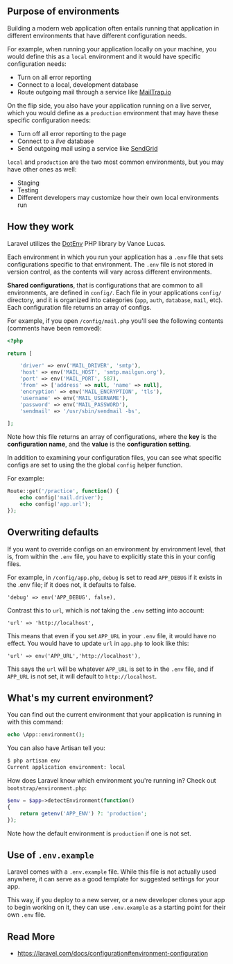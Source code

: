 ## Purpose of environments
Building a modern web application often entails running that application in different environments that have different configuration needs.

For example, when running your application locally on your machine, you would define this as a `local` environment and it would have specific configuration needs:

+ Turn on all error reporting
+ Connect to a local, development database
+ Route outgoing mail through a service like [MailTrap.io](https://mailtrap.io/)

On the flip side, you also have your application running on a live server, which you would define as a `production` environment that may have these specific configuration needs:

+ Turn off all error reporting to the page
+ Connect to a *live* database
+ Send outgoing mail using a service like [SendGrid](https://sendgrid.com/)

`local` and `production` are the two most common environments, but you may have other ones as well:

+ Staging
+ Testing
+ Different developers may customize how their own local environments run


## How they work
Laravel utilizes the [DotEnv](https://github.com/vlucas/phpdotenv) PHP library by Vance Lucas.

Each environment in which you run your application has a `.env` file that sets configurations specific to that environment. The `.env` file is not stored in version control, as the contents will vary across different environments.

__Shared configurations__, that is configurations that are common to all environments, are defined in `config/`. Each file in your applications `config/` directory, and it is organized into categories (`app`, `auth`, `database`, `mail`, etc). Each configuration file returns an array of configs.

For example, if you open `/config/mail.php` you'll see the following contents (comments have been removed):

```php
<?php

return [

    'driver' => env('MAIL_DRIVER', 'smtp'),
    'host' => env('MAIL_HOST', 'smtp.mailgun.org'),
    'port' => env('MAIL_PORT', 587),
    'from' => ['address' => null, 'name' => null],
    'encryption' => env('MAIL_ENCRYPTION', 'tls'),
    'username' => env('MAIL_USERNAME'),
    'password' => env('MAIL_PASSWORD'),
    'sendmail' => '/usr/sbin/sendmail -bs',

];
```

Note how this file returns an array of configurations, where the __key__ is the __configuration name__, and the __value__ is the __configuration setting__.


In addition to examining your configuration files, you can see what specific configs are set to using the the global `config` helper function.

For example:

```php
Route::get('/practice', function() {
    echo config('mail.driver');
    echo config('app.url');
});
```




## Overwriting defaults
If you want to override configs on an environment by environment level, that is, from within the `.env` file, you have to explicitly state this in your config files.

For example, in `/config/app.php`, `debug` is set to read `APP_DEBUG` if it exists in the .env file; if it does not, it defaults to false.

```
'debug' => env('APP_DEBUG', false),
```

Contrast this to `url`, which is *not* taking the `.env` setting into account:

```
'url' => 'http://localhost',
```

This means that even if you set `APP_URL` in your `.env` file, it would have no effect. You would have to update `url` in `app.php` to look like this:

```
'url' => env('APP_URL','http://localhost'),
```

This says the `url` will be whatever `APP_URL` is set to in the `.env` file, and if `APP_URL` is not set, it will default to `http://localhost`.




## What's my current environment?
You can find out the current environment that your application is running in with this command:

```php
echo \App::environment();
```

You can also have Artisan tell you:

```bash
$ php artisan env
Current application environment: local
```

How does Laravel know which environment you're running in? Check out `bootstrap/environment.php`:

```php
$env = $app->detectEnvironment(function()
{
    return getenv('APP_ENV') ?: 'production';
});
```

Note how the default environment is `production` if one is not set.



## Use of `.env.example`
Laravel comes with a `.env.example` file. While this file is not actually used anywhere, it can serve as a good template for suggested settings for your app.

This way, if you deploy to a new server, or a new developer clones your app to begin working on it, they can use `.env.example` as a starting point for their own `.env` file.



## Read More
+ <https://laravel.com/docs/configuration#environment-configuration>
